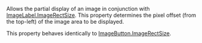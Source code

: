 Allows the partial display of an image in conjunction with [ImageLabel.ImageRectSize](https://developer.roblox.com/en-us/api-reference/property/ImageLabel/ImageRectSize). This property determines the pixel offset (from the top-left) of the image area to be displayed.

This property behaves identically to [ImageButton.ImageRectSize](https://developer.roblox.com/en-us/api-reference/property/ImageButton/ImageRectSize).